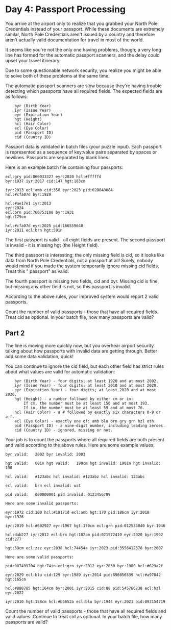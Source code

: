 # Day 4: Passport Processing

You arrive at the airport only to realize that you grabbed your North Pole Credentials instead of your passport. While
these documents are extremely similar, North Pole Credentials aren't issued by a country and therefore aren't actually
valid documentation for travel in most of the world.

It seems like you're not the only one having problems, though; a very long line has formed for the automatic passport
scanners, and the delay could upset your travel itinerary.

Due to some questionable network security, you realize you might be able to solve both of these problems at the same
time.

The automatic passport scanners are slow because they're having trouble detecting which passports have all required
fields. The expected fields are as follows:

````
	byr (Birth Year)
	iyr (Issue Year)
	eyr (Expiration Year)
	hgt (Height)
	hcl (Hair Color)
	ecl (Eye Color)
	pid (Passport ID)
	cid (Country ID)
````

Passport data is validated in batch files (your puzzle input). Each passport is represented as a sequence of key:value
pairs separated by spaces or newlines. Passports are separated by blank lines.

Here is an example batch file containing four passports:

````
ecl:gry pid:860033327 eyr:2020 hcl:#fffffd
byr:1937 iyr:2017 cid:147 hgt:183cm

iyr:2013 ecl:amb cid:350 eyr:2023 pid:028048884
hcl:#cfa07d byr:1929

hcl:#ae17e1 iyr:2013
eyr:2024
ecl:brn pid:760753108 byr:1931
hgt:179cm

hcl:#cfa07d eyr:2025 pid:166559648
iyr:2011 ecl:brn hgt:59in
````

The first passport is valid - all eight fields are present. The second passport is invalid - it is missing hgt (the
Height field).

The third passport is interesting; the only missing field is cid, so it looks like data from North Pole Credentials, not
a passport at all! Surely, nobody would mind if you made the system temporarily ignore missing cid fields. Treat this "
passport" as valid.

The fourth passport is missing two fields, cid and byr. Missing cid is fine, but missing any other field is not, so this
passport is invalid.

According to the above rules, your improved system would report 2 valid passports.

Count the number of valid passports - those that have all required fields. Treat cid as optional. In your batch file,
how many passports are valid?

## Part 2

The line is moving more quickly now, but you overhear airport security talking about how passports with invalid data are
getting through. Better add some data validation, quick!

You can continue to ignore the cid field, but each other field has strict rules about what values are valid for
automatic validation:

````
	byr (Birth Year) - four digits; at least 1920 and at most 2002.
	iyr (Issue Year) - four digits; at least 2010 and at most 2020.
	eyr (Expiration Year) - four digits; at least 2020 and at most 2030.
	hgt (Height) - a number followed by either cm or in:
		If cm, the number must be at least 150 and at most 193.
		If in, the number must be at least 59 and at most 76.
	hcl (Hair Color) - a # followed by exactly six characters 0-9 or a-f.
	ecl (Eye Color) - exactly one of: amb blu brn gry grn hzl oth.
	pid (Passport ID) - a nine-digit number, including leading zeroes.
	cid (Country ID) - ignored, missing or not.
````

Your job is to count the passports where all required fields are both present and valid according to the above rules.
Here are some example values:

````
byr valid:   2002 byr invalid: 2003

hgt valid:   60in hgt valid:   190cm hgt invalid: 190in hgt invalid: 190

hcl valid:   #123abc hcl invalid: #123abz hcl invalid: 123abc

ecl valid:   brn ecl invalid: wat

pid valid:   000000001 pid invalid: 0123456789

Here are some invalid passports:

eyr:1972 cid:100 hcl:#18171d ecl:amb hgt:170 pid:186cm iyr:2018 byr:1926

iyr:2019 hcl:#602927 eyr:1967 hgt:170cm ecl:grn pid:012533040 byr:1946

hcl:dab227 iyr:2012 ecl:brn hgt:182cm pid:021572410 eyr:2020 byr:1992 cid:277

hgt:59cm ecl:zzz eyr:2038 hcl:74454a iyr:2023 pid:3556412378 byr:2007

Here are some valid passports:

pid:087499704 hgt:74in ecl:grn iyr:2012 eyr:2030 byr:1980 hcl:#623a2f

eyr:2029 ecl:blu cid:129 byr:1989 iyr:2014 pid:896056539 hcl:#a97842 hgt:165cm

hcl:#888785 hgt:164cm byr:2001 iyr:2015 cid:88 pid:545766238 ecl:hzl eyr:2022

iyr:2010 hgt:158cm hcl:#b6652a ecl:blu byr:1944 eyr:2021 pid:093154719
````

Count the number of valid passports - those that have all required fields and valid values. Continue to treat cid as
optional. In your batch file, how many passports are valid?
